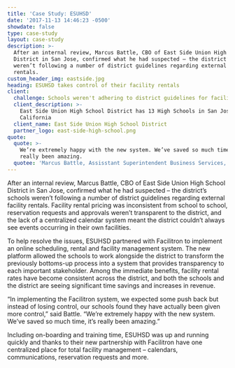 ```yaml
---
title: 'Case Study: ESUHSD'
date: '2017-11-13 14:46:23 -0500'
showdate: false
type: case-study
layout: case-study
description: >-
  After an internal review, Marcus Battle, CBO of East Side Union High School
  District in San Jose, confirmed what he had suspected – the district’s schools
  weren’t following a number of district guidelines regarding external facility
  rentals.
custom_header_img: eastside.jpg
heading: ESUHSD takes control of their facility rentals
client:
  challenge: Schools weren't adhering to district guidelines for facility rentals
  client_description: >-
    East Side Union High School District has 13 High Schools in San Jose,
    California
  client_name: East Side Union High School District
  partner_logo: east-side-high-school.png
quote:
  quote: >-
    We’re extremely happy with the new system. We’ve saved so much time, it’s
    really been amazing.
  quotee: 'Marcus Battle, Assisstant Superintendent Business Services, ESUHSD'
---
```

After an internal review, Marcus Battle, CBO of East Side Union High School District in San
Jose, confirmed what he had suspected – the district’s schools weren’t following a number
of district guidelines regarding external facility rentals. Facility rental pricing was inconsistent
from school to school, reservation requests and approvals weren’t transparent to the district,
and the lack of a centralized calendar system meant the district couldn’t always see events
occurring in their own facilities.

To help resolve the issues, ESUHSD partnered with Facilitron to implement an online
scheduling, rental and facility management system. The new platform allowed the schools to
work alongside the district to transform the previously bottoms-up process into a system that
provides transparency to each important stakeholder. Among the immediate benefits, facility
rental rates have become consistent across the district, and both the schools and the district
are seeing significant time savings and increases in revenue.

“In implementing the Facilitron system, we expected some push back but instead of losing
control, our schools found they have actually been given more control,” said Battle. “We’re
extremely happy with the new system. We’ve saved so much time, it’s really been amazing.”

Including on-boarding and training time, ESUHSD was up and running quickly and thanks to
their new partnership with Facilitron have one centralized place for total facility management
– calendars, communications, reservation requests and more.
